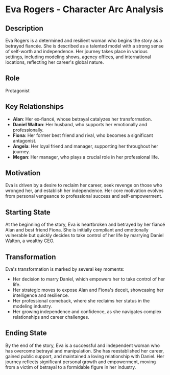 # Eva Rogers - Character Arc Analysis

## Description
Eva Rogers is a determined and resilient woman who begins the story as a betrayed fiancée. She is described as a talented model with a strong sense of self-worth and independence. Her journey takes place in various settings, including modeling shows, agency offices, and international locations, reflecting her career's global nature.

## Role
Protagonist

## Key Relationships
- **Alan**: Her ex-fiancé, whose betrayal catalyzes her transformation.
- **Daniel Walton**: Her husband, who supports her emotionally and professionally.
- **Fiona**: Her former best friend and rival, who becomes a significant antagonist.
- **Angela**: Her loyal friend and manager, supporting her throughout her journey.
- **Megan**: Her manager, who plays a crucial role in her professional life.

## Motivation
Eva is driven by a desire to reclaim her career, seek revenge on those who wronged her, and establish her independence. Her core motivation evolves from personal vengeance to professional success and self-empowerment.

## Starting State
At the beginning of the story, Eva is heartbroken and betrayed by her fiancé Alan and best friend Fiona. She is initially compliant and emotionally vulnerable but quickly decides to take control of her life by marrying Daniel Walton, a wealthy CEO.

## Transformation
Eva's transformation is marked by several key moments:
- Her decision to marry Daniel, which empowers her to take control of her life.
- Her strategic moves to expose Alan and Fiona's deceit, showcasing her intelligence and resilience.
- Her professional comeback, where she reclaims her status in the modeling industry.
- Her growing independence and confidence, as she navigates complex relationships and career challenges.

## Ending State
By the end of the story, Eva is a successful and independent woman who has overcome betrayal and manipulation. She has reestablished her career, gained public support, and maintained a loving relationship with Daniel. Her journey reflects significant personal growth and empowerment, moving from a victim of betrayal to a formidable figure in her industry.